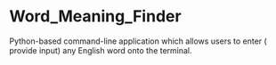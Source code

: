 # Word_Meaning_Finder
Python-based command-line application which allows users to enter ( provide input) any English word onto the terminal.

